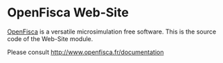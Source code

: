 # OpenFisca Web-Site

[OpenFisca](http://www.openfisca.fr/) is a versatile microsimulation free software.
This is the source code of the Web-Site module.

Please consult http://www.openfisca.fr/documentation
